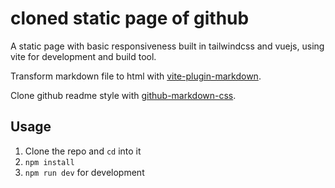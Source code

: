 # cloned static page of github

A static page with basic responsiveness built in tailwindcss and vuejs, using vite for development and build tool.

Transform markdown file to html with [vite-plugin-markdown](https://github.com/hmsk/vite-plugin-markdown).

Clone github readme style with [github-markdown-css](https://github.com/sindresorhus/github-markdown-css).

## Usage

1. Clone the repo and `cd` into it
2. `npm install`
3. `npm run dev` for development
